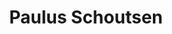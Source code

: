 ---
avatar: /images/people/paulus.jpg
avatar_small: /images/people/paulus_small.jpg
bio: Founder of Home Assistant.
homepage: https://www.nabucasa.com/
instagram: null
linkedin: null
title: Paulus Schoutsen
twitter: https://x.com/balloob
type: guest
username: paulus
youtube: null
---